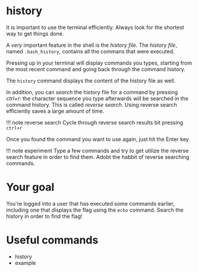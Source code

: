 # history

It is important to use the terminal efficiently. Always look for the shortest way to get things done.

A *very* important feature in the shell is the _history file_. The _history file_, named `.bash_history`, contains all the commans that were executed.

Pressing up in your terminal will display commands you types, starting from the most recent command and going back through the command history.

The `history` command displays the content of the history file as well.


In addition, you can *search* the history file for a command by pressing _ctrl+r_: the character sequence you type afterwards will be searched in the command history. This is called *reverse search*. Using reverse search efficiently saves a large amount of time.


!!! note reverse search
	Cycle through reverse search results bit pressing `ctrl+r`

Once you found the command you want to use again, just hit the Enter key.

!!! note experiment
	Type a few commands and try to get utilize the reverse search feature in order to find them. Adobt the habbit of reverse searching commands.


# Your goal
You're logged into a user that has executed some commands earlier, including one that displays the flag using the `echo` command. Search the history in order to find the flag!


# Useful commands
- history
- example
